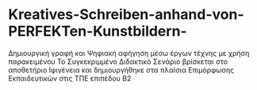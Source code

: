 # Kreatives-Schreiben-anhand-von-PERFEKTen-Kunstbildern-
Δημιουργική γραφή και Ψηφιακή αφήγηση μέσω έργων τέχνης με χρήση παρακειμένου
Το Συγκεκριμμένο Διδακτικό Σενάριο βρίσκεται στο αποθετήριο Ιφιγένεια και δημιουργήθηκε στα πλαίσια Επιμόρφωσης Εκπαιδευτικών στις ΤΠΕ επιπέδου Β2 
